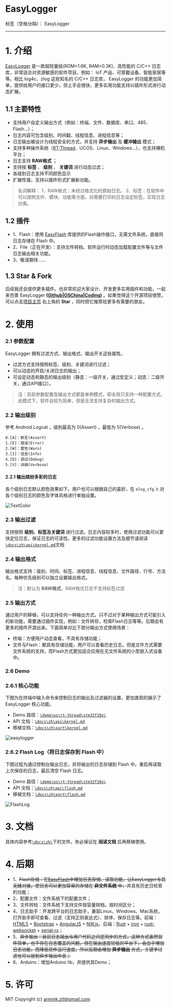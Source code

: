 # EasyLogger

标签（空格分隔）： EasyLogger

---

# 1. 介绍

[EasyLogger](https://github.com/armink/EasyLogger) 是一款超轻量级(ROM<1.6K, RAM<0.3K)、高性能的 C/C++ 日志库，非常适合对资源敏感的软件项目，例如： IoT 产品、可穿戴设备、智能家居等等。相比 log4c、zlog 这些知名的 C/C++ 日志库， EasyLogger 的功能更加简单，提供给用户的接口更少，但上手会很快，更多实用功能支持以插件形式进行动态扩展。

## 1.1 主要特性

- 支持用户自定义输出方式（例如：终端、文件、数据库、串口、485、Flash...）；
- 日志内容可包含级别、时间戳、线程信息、进程信息等；
- 日志输出被设计为线程安全的方式，并支持 **异步输出** 及 **缓冲输出** 模式；
- 支持多种操作系统（[RT-Thread](http://www.rt-thread.org/)、UCOS、Linux、Windows...），也支持裸机平台；
- 日志支持 **RAW格式** ；
- 支持按 **标签**  、 **级别** 、 **关键词** 进行动态过滤；
- 各级别日志支持不同颜色显示
- 扩展性强，支持以插件形式扩展新功能。

> 名词解释：
1、RAW格式：未经过格式化的原始日志。
2、标签：在软件中可以按照文件、模块、功能等方面，对需要打印的日志设定标签，实现日志分类。

## 1.2 插件

- 1、Flash：使用 [EasyFlash](https://github.com/armink/EasyFlash) 库提供的Flash操作接口，无需文件系统，直接将日志存储在 Flash 中。
- 2、File（正在开发）：支持文件转档、软件运行时动态加载配置文件等与文件日志输出相关功能。
- 3、敬请期待……

## 1.3 Star & Fork

后续我还会提供更多插件。也非常欢迎大家设计、开发更多实用插件和功能，一起来完善 EasyLogger  **([Github](https://github.com/armink/EasyLogger)|[OSChina](http://git.oschina.net/armink/EasyLogger)|[Coding](https://coding.net/u/armink/p/EasyLogger/git))** 。如果觉得这个开源项目很赞，可以点击[项目主页](https://github.com/armink/EasyLogger) 右上角的 **Star** ，同时把它推荐给更多有需要的朋友。

# 2. 使用

### 2.1 参数配置

EasyLogger 拥有过滤方式、输出格式、输出开关这些属性。

- 过滤方式支持按照标签、级别、关键词进行过滤；
- 可以动态的开启/关闭日志的输出；
- 可设定动态和静态的输出级别（静态：一级开关，通过宏定义；动态：二级开关，通过API接口）。

> 注：目前参数配置及输出方式都是单例模式，即全局只支持一种配置方式。此模式下，软件会较为简单，但是无法支持复杂的输出方式。

### 2.2 输出级别

参考 Android Logcat ，级别最高为 0(Assert) ，最低为 5(Verbose) 。

```
0.[A]：断言(Assert)
1.[E]：错误(Error)
2.[W]：警告(Warn)
3.[I]：信息(Info)
4.[D]：调试(Debug)
5.[V]：详细(Verbose)
```

#### 2.2.1 输出缤纷多彩的日志

各个级别日志默认颜色效果如下。用户也可以根据自己的喜好，在 `elog_cfg.h` 对各个级别日志的颜色及字体风格进行单独设置。

![TextColor](https://raw.githubusercontent.com/armink/EasyLogger/master/docs/zh/images/TextColor.png)

### 2.3 输出过滤

支持按照 **级别、标签及关键词** 进行过滤。日志内容较多时，使用过滤功能可以更快定位日志，保证日志的可读性。更多的过滤功能设置方法及细节请阅读[`\docs\zh\api\kernel.md`](https://github.com/armink/EasyLogger/blob/master/docs/zh/api/kernel.md)文档

### 2.4 输出格式

输出格式支持：级别、时间、标签、进程信息、线程信息、文件路径、行号、方法名。每种优先级别可以独立设置输出格式。

> 注：默认为 **RAW格式**，RAW格式日志不支持标签过滤

### 2.5 输出方式

通过用户的移植，可以支持任何一种输出方式。只不过对于某种输出方式可能引入的新功能，需要通过插件实现，例如：文件转存，检索Flash日志等等。后期会有更多的插件开源出来。下面简单对比下部分输出方式使用场景：

- 终端：方便用户动态查看，不具有存储功能；
- 文件与Flash：都具有存储功能，用户可以查看历史日志。但是文件方式需要文件系统的支持，而Flash方式更加适合应用在无文件系统的小型嵌入式设备中。

### 2.6 Demo

### 2.6.1 核心功能

下图为在终端中输入命令来控制日志的输出及过滤器的设置，更加直观的展示了 EasyLogger 核心功能。

- Demo 路径：[`\demo\os\rt-thread\stm32f10x\`](https://github.com/armink/EasyLogger/tree/master/demo/os/rt-thread/stm32f10x)
- API 文档：[`\docs\zh\api\kernel.md`](https://github.com/armink/EasyLogger/blob/master/docs/zh/api/kernel.md)
- 移植文档：[`\docs\zh\port\kernel.md`](https://github.com/armink/EasyLogger/blob/master/docs/zh/port/kernel.md)

![easylogger](https://raw.githubusercontent.com/armink/EasyLogger/master/docs/zh/images/EasyLoggerDemo.gif)

### 2.6.2 Flash Log（将日志保存到 Flash 中）

下图过程为通过控制台输出日志，并将输出的日志存储到 Flash 中。重启再读取上次保存的日志，最后清空 Flash 日志。

- Demo 路径：[`\demo\os\rt-thread\stm32f10x\`](https://github.com/armink/EasyLogger/tree/master/demo/os/rt-thread/stm32f10x)
- API 文档：[`\docs\zh\api\flash.md`](https://github.com/armink/EasyLogger/blob/master/docs/zh/api/flash.md)
- 移植文档：[`\docs\zh\port\flash.md`](https://github.com/armink/EasyLogger/blob/master/docs/zh/port/flash.md)

![FlashLog](https://raw.githubusercontent.com/armink/EasyLogger/master/docs/zh/images/LogDemo.gif)

# 3. 文档

具体内容参考[`\docs\zh\`](https://github.com/armink/EasyLogger/tree/master/docs/zh)下的文件。务必保证在 **阅读文档** 后再移植使用。

# 4. 后期

- 1、~~Flash存储：在[EasyFlash](https://github.com/armink/EasyFlash)中增加日志存储、读取功能，让EasyLogger与其无缝对接。使日志可以更加容易的存储在 **非文件系统** 中，~~并具有历史日检索的功能；
- 2、配置文件：文件系统下的配置文件；
- 3、文件转档：文件系统下支持文件按容量转档，按时间区分；
- 4、日志助手：开发跨平台的日志助手，兼容Linux、Windows、Mac系统，打开助手即可查看、过滤（支持正则表达式）、排序、保存日志等。前端：[HTML5](https://zh.wikipedia.org/wiki/HTML5) + [Bootstrap](https://github.com/twbs/bootstrap) + [AngularJS](https://angularjs.org/) + [NW.js](http://www.oschina.net/p/nwjs)，后端：[Rust](https://github.com/rust-lang/rust) + [iron](https://github.com/iron/iron) + [rust-websocket](https://github.com/cyderize/rust-websocket) + [serial-rs](https://github.com/dcuddeback/serial-rs)；
- 5、~~异步输出：目前日志输出与用户代码之间是同步的方式，这种方式虽然软件简单，也不存在日志覆盖的问题。但在输出速度较低的平台下，会由于增加日志功能，而降低软件运行速度。所以后期会增加 **异步输出** 方式，关键字过滤也可以放到异步输出中去；~~
- 6、Arduino：增加Arduino lib，并提供其Demo；

# 5. 许可

MIT Copyright (c) armink.ztl@gmail.com
